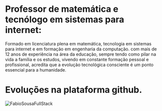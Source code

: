 # Professor de matemática e tecnólogo em sistemas para internet:
  Formado em licenciatura plena em matemática, tecnologia em sistemas para internet e em formação em engenharia da computação. com mais de 12 anos de experiência na área da educação, sempre tendo como pilar na vida a família e os estudos, vivendo em constante formação pessoal e profissional,  acredita que a  evolução tecnológica consciente é um ponto essencial para a humanidade. 


# Evoluções na plataforma github.


![FabioSousaFullStack](https://github-readme-stats.vercel.app/api?username=FabioSousaFullStack&show_icons=true&theme=tokyonight)


<!---
FabioSousaFullStack/FabioSousaFullStack is a ✨ special ✨ repository because its `README.md` (this file) appears on your GitHub profile.
You can click the Preview link to take a look at your changes.
--->
